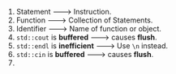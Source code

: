 1. Statement ---> Instruction.
2. Function ---> Collection of Statements.
3. Identifier ---> Name of function or object. 
4. `std::cout` is **buffered** ---> causes **flush**.
5. `std::endl` is **inefficient** ---> Use `\n` instead.
6. `std::cin` is **buffered** ---> causes **flush**.
7. 